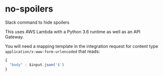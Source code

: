 # no-spoilers
Slack command to hide spoilers

This uses AWS Lambda with a Python 3.6 runtime as well as an API Gateway.

You will need a mapping template in the integration request for content type `application/x-www-form-urlencoded` that reads:

```javascript
{
  "body" : $input.json('$')
}
```
